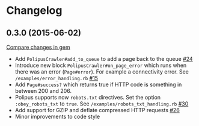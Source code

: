 # Changelog

## 0.3.0 (2015-06-02)

[Compare changes in gem](https://github.com/taganaka/polipus/compare/0.2.2...0.3.0)

* Add `PolipusCrawler#add_to_queue` to add a page back to the queue
  [#24](https://github.com/taganaka/polipus/pull/24)
* Introduce new block `PolipusCrawler#on_page_error` which runs when there was an error (`Page#error`).
  For example a connectivity error.
  See `/examples/error_handling.rb`
  [#15](https://github.com/taganaka/polipus/issues/15)
* Add `Page#success?` which returns true if HTTP code is something in between 200 and 206.
* Polipus supports now `robots.txt` directives.
  Set the option `:obey_robots_txt` to `true`.
  See `/examples/robots_txt_handling.rb`
  [#30](https://github.com/taganaka/polipus/pull/30)
* Add support for GZIP and deflate compressed HTTP requests
  [#26](https://github.com/taganaka/polipus/pull/26)
* Minor improvements to code style
